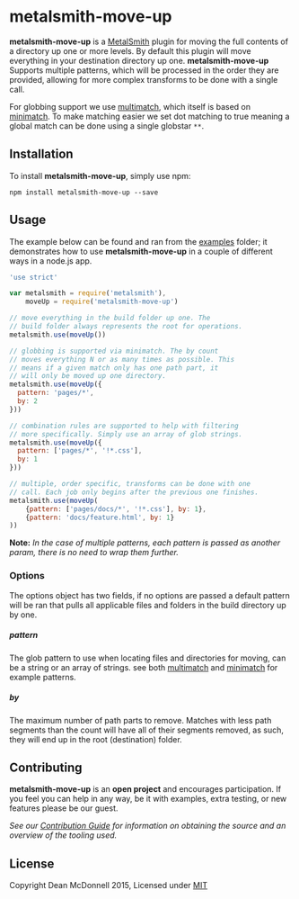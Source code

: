 # metalsmith-move-up

__metalsmith-move-up__ is a [MetalSmith][] plugin for moving the full contents of a directory up one or more
levels. By default this plugin will move everything in your destination directory up one. __metalsmith-move-up__
Supports multiple patterns, which will be processed in the order they are provided, allowing for more complex
transforms to be done with a single call.

For globbing support we use [multimatch][], which itself is based on [minimatch][]. To make matching easier
we set dot matching to true meaning a global match can be done using a single globstar `**`.

## Installation
To install __metalsmith-move-up__, simply use npm:

```
npm install metalsmith-move-up --save
```

## Usage
The example below can be found and ran from the [examples](./examples/) folder; it demonstrates
how to use __metalsmith-move-up__ in a couple of different ways in a node.js app.

```javascript
'use strict'

var metalsmith = require('metalsmith'),
    moveUp = require('metalsmith-move-up')

// move everything in the build folder up one. The
// build folder always represents the root for operations.
metalsmith.use(moveUp())

// globbing is supported via minimatch. The by count
// moves everything N or as many times as possible. This
// means if a given match only has one path part, it
// will only be moved up one directory.
metalsmith.use(moveUp({
  pattern: 'pages/*',
  by: 2
}))

// combination rules are supported to help with filtering
// more specifically. Simply use an array of glob strings.
metalsmith.use(moveUp({
  pattern: ['pages/*', '!*.css'],
  by: 1
}))

// multiple, order specific, transforms can be done with one
// call. Each job only begins after the previous one finishes.
metalsmith.use(moveUp(
    {pattern: ['pages/docs/*', '!*.css'], by: 1},
    {pattern: 'docs/feature.html', by: 1}
))
```

__Note:__ _In the case of multiple patterns, each pattern is passed as another param, there is no need to
wrap them further._

### Options
The options object has two fields, if no options are passed a default pattern will be ran that pulls
all applicable files and folders in the build directory up by one.

##### _pattern_
The glob pattern to use when locating files and directories for moving, can be a string or an array of
strings. see both [multimatch][] and [minimatch][] for example patterns.

##### _by_
The maximum number of path parts to remove. Matches with less path segments than the count will have
all of their segments removed, as such, they will end up in the root (destination) folder.

## Contributing
__metalsmith-move-up__ is an __open project__ and encourages participation. If you feel you can help in
any way, be it with examples, extra testing, or new features please be our guest.

_See our [Contribution Guide][] for information on obtaining the source and an overview of the tooling used._

## License

Copyright Dean McDonnell 2015, Licensed under [MIT](./LICENSE)

[Metalsmith]: http://metalsmith.io
[MultiMatch]: https://www.npmjs.com/package/minimatch
[MiniMatch]: https://www.npmjs.com/package/minimatch
[Contribution Guide]: ./CONTRIBUTING.md
